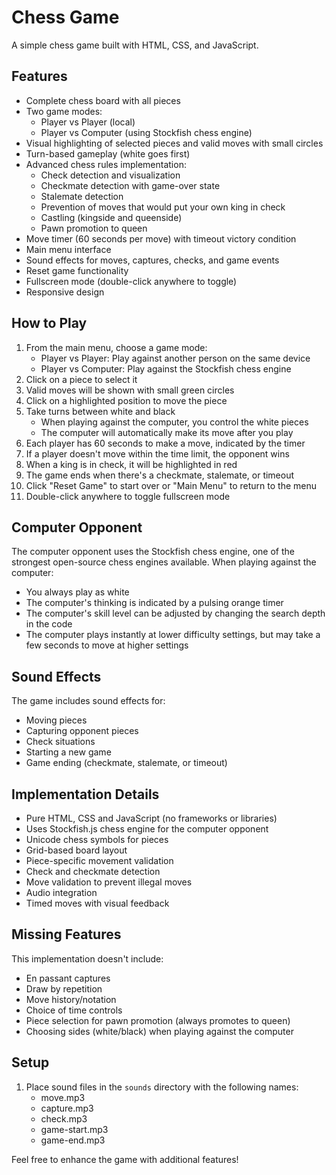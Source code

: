 # Chess Game

A simple chess game built with HTML, CSS, and JavaScript.

## Features

- Complete chess board with all pieces
- Two game modes:
  - Player vs Player (local)
  - Player vs Computer (using Stockfish chess engine)
- Visual highlighting of selected pieces and valid moves with small circles
- Turn-based gameplay (white goes first)
- Advanced chess rules implementation:
  - Check detection and visualization
  - Checkmate detection with game-over state
  - Stalemate detection
  - Prevention of moves that would put your own king in check
  - Castling (kingside and queenside)
  - Pawn promotion to queen
- Move timer (60 seconds per move) with timeout victory condition
- Main menu interface
- Sound effects for moves, captures, checks, and game events
- Reset game functionality
- Fullscreen mode (double-click anywhere to toggle)
- Responsive design

## How to Play

1. From the main menu, choose a game mode:
   - Player vs Player: Play against another person on the same device
   - Player vs Computer: Play against the Stockfish chess engine
2. Click on a piece to select it
3. Valid moves will be shown with small green circles
4. Click on a highlighted position to move the piece
5. Take turns between white and black
   - When playing against the computer, you control the white pieces
   - The computer will automatically make its move after you play
6. Each player has 60 seconds to make a move, indicated by the timer
7. If a player doesn't move within the time limit, the opponent wins
8. When a king is in check, it will be highlighted in red
9. The game ends when there's a checkmate, stalemate, or timeout
10. Click "Reset Game" to start over or "Main Menu" to return to the menu
11. Double-click anywhere to toggle fullscreen mode

## Computer Opponent

The computer opponent uses the Stockfish chess engine, one of the strongest open-source chess engines available. When playing against the computer:

- You always play as white
- The computer's thinking is indicated by a pulsing orange timer
- The computer's skill level can be adjusted by changing the search depth in the code
- The computer plays instantly at lower difficulty settings, but may take a few seconds to move at higher settings

## Sound Effects

The game includes sound effects for:
- Moving pieces
- Capturing opponent pieces
- Check situations
- Starting a new game
- Game ending (checkmate, stalemate, or timeout)

## Implementation Details

- Pure HTML, CSS and JavaScript (no frameworks or libraries)
- Uses Stockfish.js chess engine for the computer opponent
- Unicode chess symbols for pieces
- Grid-based board layout
- Piece-specific movement validation
- Check and checkmate detection
- Move validation to prevent illegal moves
- Audio integration
- Timed moves with visual feedback

## Missing Features

This implementation doesn't include:
- En passant captures
- Draw by repetition
- Move history/notation
- Choice of time controls
- Piece selection for pawn promotion (always promotes to queen)
- Choosing sides (white/black) when playing against the computer

## Setup

1. Place sound files in the `sounds` directory with the following names:
   - move.mp3
   - capture.mp3
   - check.mp3
   - game-start.mp3
   - game-end.mp3

Feel free to enhance the game with additional features! 